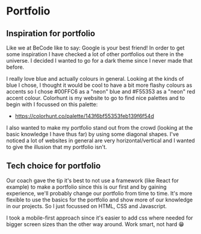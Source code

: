 # Portfolio

## Inspiration for portfolio

Like we at BeCode like to say: Google is your best friend! In order to get some inspiration I have checked a lot of other portfolios out there in the universe. I decided I wanted to go for a dark theme since I never made that before.

I really love blue and actually colours in general. Looking at the kinds of blue I chose, I thought it would be cool to have a bit more flashy colours as accents so I chose #00FFC6 as a "neon" blue and #F55353 as a "neon" red accent colour. Colorhunt is my website to go to find nice palettes and to begin with I focussed on this palette:

-   https://colorhunt.co/palette/143f6bf55353feb139f6f54d

I also wanted to make my portfolio stand out from the crowd (looking at the basic knowledge I have thus far) by using some diagonal shapes. I've noticed a lot of websites in general are very horizontal/vertical and I wanted to give the illusion that my portfolio isn't.

## Tech choice for portfolio

Our coach gave the tip it's best to not use a framework (like React for example) to make a portfolio since this is our first and by gaining experience, we'll probably change our portfolio from time to time. It's more flexible to use the basics for the portfolio and show more of our knowledge in our projects. So I just focussed on HTML, CSS and Javascript.

I took a mobile-first approach since it's easier to add css where needed for bigger screen sizes than the other way around. Work smart, not hard :grin:

